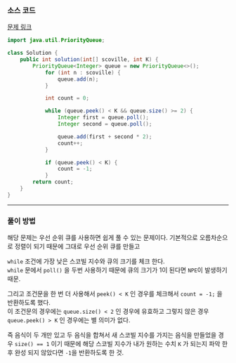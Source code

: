 ### 소스 코드

[문제 링크](https://school.programmers.co.kr/learn/courses/30/lessons/42626)

```java
import java.util.PriorityQueue;

class Solution {
    public int solution(int[] scoville, int K) {
        PriorityQueue<Integer> queue = new PriorityQueue<>();
            for (int n : scoville) {
                queue.add(n);
            }

            int count = 0;

            while (queue.peek() < K && queue.size() >= 2) {
                Integer first = queue.poll();
                Integer second = queue.poll();

                queue.add(first + second * 2);
                count++;
            }

            if (queue.peek() < K) {
                count = -1;
            }
        return count;
    }
}
```

---

### 풀이 방법 

해당 문제는 우선 순위 큐를 사용하면 쉽게 풀 수 있는 문제이다. 기본적으로 오름차순으로 정렬이 되기 때문에 그대로 우선 순위 큐를 만들고

`while` 조건에 가장 낮은 스코빌 지수와 큐의 크기를 체크 한다.   
`while` 문에서 `poll()` 을 두번 사용하기 때문에 큐의 크기가 1이 된다면 `NPE`이 발생하기 때문.

그리고 조건문을 한 번 더 사용해서 `peek() < K` 인 경우를 체크해서 `count = -1;` 을 반환하도록 했다.   
이 조건문의 경우에는 `queue.size() < 2` 인 경우에 유효하고 그렇지 않은 경우 `queue.peek() > K` 인 경우에는 별 의미가 없다.   

즉 음식이 두 개만 있고 두 음식을 합쳐서 새 스코빌 지수를 가지는 음식을 만들었을 경우 `size() == 1` 이기 때문에 해당 스코빌 지수가 내가 원하는 수치 `K` 가 되는지 파악 한 후 완성 되지 않았다면 `-1`을 반환하도록 한 것.

